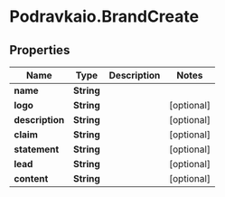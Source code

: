# Podravkaio.BrandCreate

## Properties
Name | Type | Description | Notes
------------ | ------------- | ------------- | -------------
**name** | **String** |  | 
**logo** | **String** |  | [optional] 
**description** | **String** |  | [optional] 
**claim** | **String** |  | [optional] 
**statement** | **String** |  | [optional] 
**lead** | **String** |  | [optional] 
**content** | **String** |  | [optional] 


